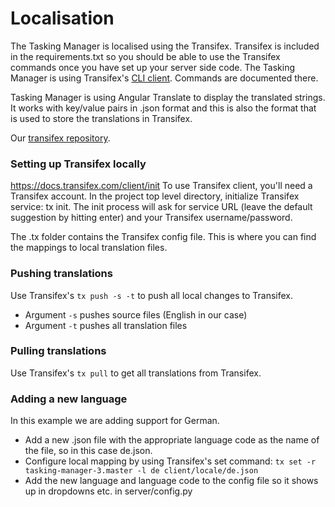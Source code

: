 # Localisation

The Tasking Manager is localised using the Transifex. Transifex is included in the requirements.txt so you should be
able to use the Transifex commands once you have set up your server side code. The Tasking Manager is using Transifex's
[CLI client](https://docs.transifex.com/client/introduction/). Commands are documented there.

Tasking Manager is using Angular Translate to display the translated strings. It works with key/value pairs in .json
format and this is also the format that is used to store the translations in Transifex.

Our [transifex repository](https://www.transifex.com/hotosm/tasking-manager-3/dashboard/).

### Setting up Transifex locally
https://docs.transifex.com/client/init
To use Transifex client, you'll need a Transifex account. In the project top level directory, initialize Transifex
service: tx init. The init process will ask for service URL (leave the default suggestion by hitting enter) and your
Transifex username/password.

The .tx folder contains the Transifex config file. This is where you can find the mappings to local translation files.

### Pushing translations
Use Transifex's ```tx push -s -t``` to push all local changes to Transifex.
* Argument ```-s``` pushes source files (English in our case)
* Argument ```-t``` pushes all translation files

### Pulling translations
Use Transifex's ```tx pull``` to get all translations from Transifex.

### Adding a new language
In this example we are adding support for German.
* Add a new .json file with the appropriate language code as the name of the file, so in this case de.json.
* Configure local mapping by using Transifex's set command: ```tx set -r tasking-manager-3.master -l de client/locale/de.json```
* Add the new language and language code to the config file so it shows up in dropdowns etc. in server/config.py

